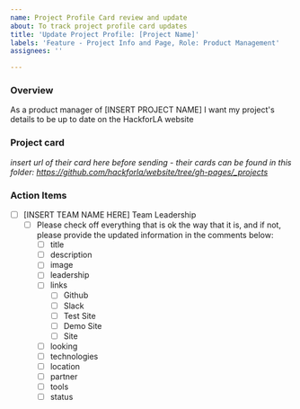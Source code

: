 ```yaml
---
name: Project Profile Card review and update
about: To track project profile card updates
title: 'Update Project Profile: [Project Name]'
labels: 'Feature - Project Info and Page, Role: Product Management'
assignees: ''

---
```


### Overview
As a product manager of [INSERT PROJECT NAME] I want my project's details to be up to date on the HackforLA website

### Project card
_insert url of their card here before sending - their cards can be found in this folder: https://github.com/hackforla/website/tree/gh-pages/_projects_

### Action Items

- [ ] [INSERT TEAM NAME HERE] Team Leadership
   - [ ] Please check off everything that is ok the way that it is, and if not, please provide the updated information in the comments below:
      - [ ] title
      - [ ] description
      - [ ] image
      - [ ] leadership
      - [ ] links
         - [ ] Github
         - [ ] Slack
         - [ ] Test Site
         - [ ] Demo Site
         - [ ] Site
      - [ ] looking
      - [ ] technologies
      - [ ] location
      - [ ] partner
      - [ ] tools
      - [ ] status
